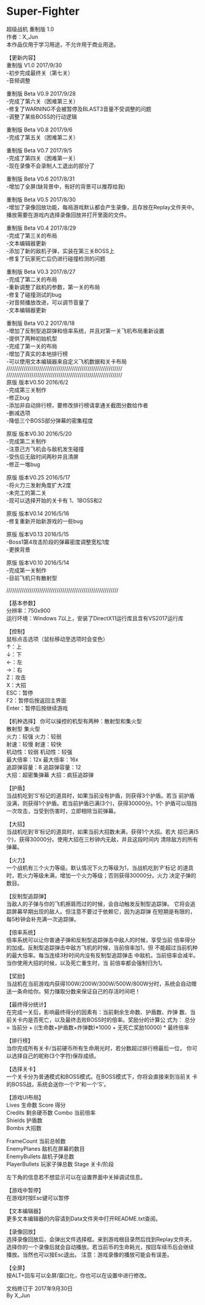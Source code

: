 # Super-Fighter<br>
超级战机 重制版 1.0<br>
作者：X_Jun<br>
本作品仅用于学习用途，不允许用于商业用途。<br>


【更新内容】<br>
重制版 V1.0         2017/9/30<br>
-初步完成最终关（第七关）<br>
-音频调整<br>    

重制版 Beta V0.9    2017/9/28<br>
-完成了第六关（困难第三关）<br>
-修复了WARNING不会被暂停及BLAST3音量不受调整的问题<br>
-调整了某些BOSS的行动逻辑<br>

重制版 Beta V0.8    2017/9/6<br>
-完成了第五关（困难第二关）<br>

重制版 Beta V0.7     2017/9/5<br>
-完成了第四关（困难第一关）<br>
-现在录像不会录制人工退出的部分了<br>

重制版 Beta V0.6     2017/8/31<br>
-增加了全屏(缺背景中，有好的背景可以推荐给我)<br>

重制版 Beta V0.5     2017/8/30<br>
-增加了录像回放功能，每局游戏默认都会产生录像，且存放在Replay文件夹中。<br>
 播放需要在游戏内选择录像回放并打开里面的文件。<br>

重制版 Beta V0.4     2017/8/29<br>
-完成了第三关的布局<br>
-文本编辑器更新<br>
-添加了新的敌机子弹，实装在第三关BOSS上<br>
-修复了玩家死亡后仍进行碰撞检测的问题<br>

重制版 Beta V0.3     2017/8/27<br>
-完成了第二关的布局<br>
-重新调整了敌机的参数，第一关的布局<br>
-修复了碰撞测试的bug<br>
-对音频播放改进，可以调节音量了<br>
-文本编辑器更新<br>


重制版 Beta V0.2     2017/8/18<br>
-增加了反制型追踪弹和倍率系统，并且对第一关飞机布局重新设置<br>
-提供了两种初始机型<br>
-完成了第一关的布局<br>
-增加了真实的本地排行榜<br>
-可以使用文本编辑器来自定义飞机数据和关卡布局<br>
////////////////////////////////////////////////////////////<br>
////////////////////////////////////////////////////////////<br>
原版 版本V0.50       2016/6/2<br>
-完成第三关制作<br>
-修正bug<br>
-添加非自动排行榜，要修改排行榜请拿通关截图分数给作者<br>
-删减选项<br>
-降低三个BOSS部分弹幕的密集程度<br>


原版 版本V0.30       2016/5/20<br>
-完成第二关制作<br>
-注意己方飞机会与敌机发生碰撞<br>
-受伤后无敌时间两秒并且清屏<br>
-修正一堆bug<br>


原版 版本V0.25       2016/5/17<br>
-将火力三发射角度扩大2度<br>
-未完工的第二关<br>
-现可以选择开始的关卡有 1、1BOSS和2<br>


原版 版本V0.14       2016/5/16<br>
-修复重新开始新游戏的一些bug<br>


原版 版本V0.13       2016/5/15<br>
-Boss1第4攻击阶段的弹幕密度调整宽松1度<br>
-更换背景<br>


原版 版本V0.10       2016/5/14<br>
-完成第一关制作<br>
-目前飞机只有散射型<br>

//////////////////////////////////////////////////////////<br>

【基本参数】<br>
分辨率：750x900<br>
运行环境：Windows 7以上，安装了DirectX11运行库且含有VS2017运行库<br>

【控制】<br>
鼠标点击选项（鼠标移动至选项时会变色）<br>
↑：上<br>
↓：下<br>
←：左<br>
→：右<br>
Z：攻击<br>
X：大招<br>
ESC：暂停<br>
F2：暂停后按返回主界面<br>
Enter：暂停后按继续游戏<br>

【机种选择】
你可以操控的机型有两种：散射型和集火型<br>
散射型               集火型<br>
火力：较强           火力：较弱<br>
射速：较慢           射速：较快<br>
机动性：较弱         机动性：较强<br>
最大倍率：12x        最大倍率：16x<br>
追踪弹容量：8        追踪弹容量：12<br>
大招：超密集弹幕     大招：疯狂追踪弹<br>



【护盾】<br>
当战机吃到'S'标记的道具时，如果当前没有护盾，则获得3个护盾。若当
前护盾没满，则获得1个护盾。若当前护盾已满(3个)，获得30000分。1个
护盾可以阻挡一次攻击，当受到伤害时，立即相除当前弹幕。

【大招】<br>
当战机吃到'B'标记的道具时，如果当前大招数未满，获得1个大招。若大
招已满(5个)，获得30000分。使用大招在三秒钟内无敌，并且这段时间内
清除敌方的所有弹幕。

【火力】<br>
一个战机有三个火力等级。默认情况下火力等级为1，当战机吃到'P'标记
的道具时，若火力等级未满，增加一个火力等级；否则获得30000分。火力
决定子弹的数目。

【反制型追踪弹】<br>
当敌人的子弹与你的飞机擦肩而过的时候，会自动触发反制型追踪弹。
它将会追踪屏幕早期出现的敌人。但注意不要过于依赖它，因为追踪弹
在短期是有限的，每5秒钟会补充满一次追踪弹。

【倍率系统】<br>
倍率系统可以让你普通子弹和反制型追踪弹击中敌人的时候，享受当前
倍率得分的加成。反制型追踪弹击中敌方飞机的时候，当前倍率加1，但
不能超过当前机种的最大倍率。每当连续3秒时间内没有反制型追踪弹击
中敌机，当前倍率会减半。当你使用大招的时候，以及死亡重生时，当
前倍率都会强制归为1。

【奖励】<br>
当战机在当前游戏内获得100W/200W/300W/500W/800W分时，系统会自动赠
送一条命给你。努力赚取分数来保证自己的存活时间吧！

【最终得分统计】<br>
在完成一关后，影响最终得分的因素有：当前剩余生命数、护盾数、炸弹
数、当前关卡内是否死亡，以及最终击败BOSS时的倍率。奖励分的计算公
式为：
总分 = 当前分 + ((生命数+护盾数+炸弹数)*1000 + 无死亡奖励10000) * 最终倍率 

【排行榜】<br>
当你完成所有关卡/当前硬币所有生命用光时，若分数超过排行榜最后一位，
你可以选择自己的昵称(3个字符)保存成绩。

【选择关卡】<br>
一个关卡分为普通模式和BOSS模式。在BOSS模式下，你将会直接来到当前关
卡的BOSS战，系统会送你一个'P'和一个'S'。

【游戏UI布局】<br>
Lives    生命数                          Score  得分<br>
Credits  剩余硬币数                      Combo  当前倍率<br>
Shields  护盾数<br>
Bombs    大招数<br>






FrameCount    当前总帧数<br>
EnemyPlanes   敌机在屏幕的数目<br>
EnemyBullets  敌机子弹总数<br>
PlayerBullets 玩家子弹总数               Stage  关卡/阶段<br>

左下角的信息若不想显示可以在设置界面中关掉调试信息。<br>


【游戏中暂停】<br>
在游戏时按Esc键可以暂停

【文本编辑器】<br>
更多文本编辑器的内容请到Data文件夹中打开README.txt查阅。

【录像回放】<br>
选择录像回放后，会弹出文件选择框。来到游戏根目录然后找到Replay文件夹，
选择你的一个录像后就会自动播放。若当前币的生命耗光，按回车续币后会继续
播放。当然也可以按Esc退出。
注意：游戏录像的播放可能会有误差。

【全屏】<br>
按ALT+回车可以全屏/窗口化，你也可以在设置中进行修改。




文档修订于 2017年9月30日<br>
By X_Jun<br>
